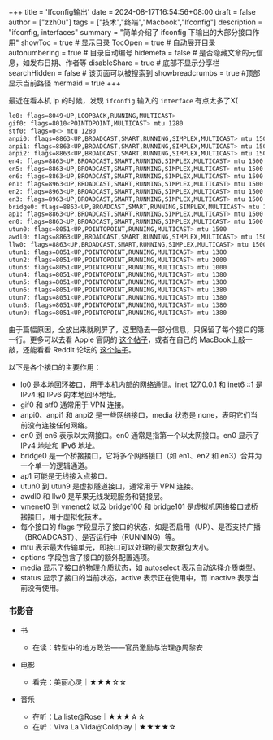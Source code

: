+++
title = 'Ifconfig输出'
date = 2024-08-17T16:54:56+08:00
draft = false 
author = ["zzh0u"]
tags = ["技术","终端","Macbook","Ifconfig"]
description = "ifconfig, interfaces" 
summary = "简单介绍了 ifconfig 下输出的大部分接口作用"
showToc = true # 显示目录
TocOpen = true # 自动展开目录
autonumbering = true # 目录自动编号
hidemeta = false # 是否隐藏文章的元信息，如发布日期、作者等
disableShare = true # 底部不显示分享栏
searchHidden = false # 该页面可以被搜索到
showbreadcrumbs = true #顶部显示当前路径
mermaid = true
+++

最近在看本机 ip 的时候，发现 `ifconfig` 输入的 `interface` 有点太多了X(

```bash
lo0: flags=8049<UP,LOOPBACK,RUNNING,MULTICAST> 
gif0: flags=8010<POINTOPOINT,MULTICAST> mtu 1280
stf0: flags=0<> mtu 1280
anpi0: flags=8863<UP,BROADCAST,SMART,RUNNING,SIMPLEX,MULTICAST> mtu 1500
anpi1: flags=8863<UP,BROADCAST,SMART,RUNNING,SIMPLEX,MULTICAST> mtu 1500
anpi2: flags=8863<UP,BROADCAST,SMART,RUNNING,SIMPLEX,MULTICAST> mtu 1500
en4: flags=8863<UP,BROADCAST,SMART,RUNNING,SIMPLEX,MULTICAST> mtu 1500
en5: flags=8863<UP,BROADCAST,SMART,RUNNING,SIMPLEX,MULTICAST> mtu 1500
en6: flags=8863<UP,BROADCAST,SMART,RUNNING,SIMPLEX,MULTICAST> mtu 1500
en1: flags=8963<UP,BROADCAST,SMART,RUNNING,SIMPLEX,MULTICAST> mtu 1500
en2: flags=8963<UP,BROADCAST,SMART,RUNNING,SIMPLEX,MULTICAST> mtu 1500
en3: flags=8963<UP,BROADCAST,SMART,RUNNING,SIMPLEX,MULTICAST> mtu 1500
bridge0: flags=8863<UP,BROADCAST,SMART,RUNNING,SIMPLEX,MULTICAST> mtu 1500
ap1: flags=8863<UP,BROADCAST,SMART,RUNNING,SIMPLEX,MULTICAST> mtu 1500
en0: flags=8863<UP,BROADCAST,SMART,RUNNING,SIMPLEX,MULTICAST> mtu 1500
utun0: flags=8051<UP,POINTOPOINT,RUNNING,MULTICAST> mtu 1500
awdl0: flags=8863<UP,BROADCAST,SMART,RUNNING,SIMPLEX,MULTICAST> mtu 1500
llw0: flags=8863<UP,BROADCAST,SMART,RUNNING,SIMPLEX,MULTICAST> mtu 1500
utun1: flags=8051<UP,POINTOPOINT,RUNNING,MULTICAST> mtu 1380
utun2: flags=8051<UP,POINTOPOINT,RUNNING,MULTICAST> mtu 2000
utun3: flags=8051<UP,POINTOPOINT,RUNNING,MULTICAST> mtu 1000
utun4: flags=8051<UP,POINTOPOINT,RUNNING,MULTICAST> mtu 1380
utun5: flags=8051<UP,POINTOPOINT,RUNNING,MULTICAST> mtu 1380
utun6: flags=8051<UP,POINTOPOINT,RUNNING,MULTICAST> mtu 1380
utun7: flags=8051<UP,POINTOPOINT,RUNNING,MULTICAST> mtu 1380
utun8: flags=8051<UP,POINTOPOINT,RUNNING,MULTICAST> mtu 1380
utun9: flags=8051<UP,POINTOPOINT,RUNNING,MULTICAST> mtu 1380
```

由于篇幅原因，全放出来就刷屏了，这里隐去一部分信息，只保留了每个接口的第一行。更多可以去看 Apple 官网的 [这个帖子](https://discussions.apple.com/thread/251042456?sortBy=rank)，或者在自己的 MacBook上敲一敲，还能看看 Reddit 论坛的 [这个帖子](https://www.reddit.com/r/MacOS/comments/yen2l5/too_many_interfaces/)。

以下是各个接口的主要作用：

- lo0 是本地回环接口，用于本机内部的网络通信。inet 127.0.0.1 和 inet6 ::1 是 IPv4 和 IPv6 的本地回环地址。
- gif0 和 stf0 通常用于 VPN 连接。
- anpi0、anpi1 和 anpi2 是一些网络接口，media 状态是 none，表明它们当前没有连接任何网络。
- en0 到 en6 表示以太网接口。en0 通常是指第一个以太网接口。en0 显示了 IPv4 地址和 IPv6 地址。
- bridge0 是一个桥接接口，它将多个网络接口（如 en1、en2 和 en3）合并为一个单一的逻辑通道。
- ap1 可能是无线接入点接口。
- utun0 到 utun9 是虚拟隧道接口，通常用于 VPN 连接。
- awdl0 和 llw0 是苹果无线发现服务和链接层。
- vmenet0 到 vmenet2 以及 bridge100 和 bridge101 是虚拟机网络接口或桥接接口，用于虚拟化技术。
- 每个接口的 flags 字段显示了接口的状态，如是否启用（UP）、是否支持广播（BROADCAST）、是否运行中（RUNNING）等。
- mtu 表示最大传输单元，即接口可以处理的最大数据包大小。
- options 字段包含了接口的额外配置选项。
- media 显示了接口的物理介质状态，如 autoselect 表示自动选择介质类型。
- status 显示了接口的当前状态，active 表示正在使用中，而 inactive 表示当前没有使用。

### 书影音

- 书
  - 在读：转型中的地方政治——官员激励与治理@周黎安

- 电影
  - 看完：美丽心灵｜★★★☆☆

- 音乐
  - 在听：La liste@Rose｜★★★☆☆
  - 在听：Viva La Vida@Coldplay｜★★★★☆
